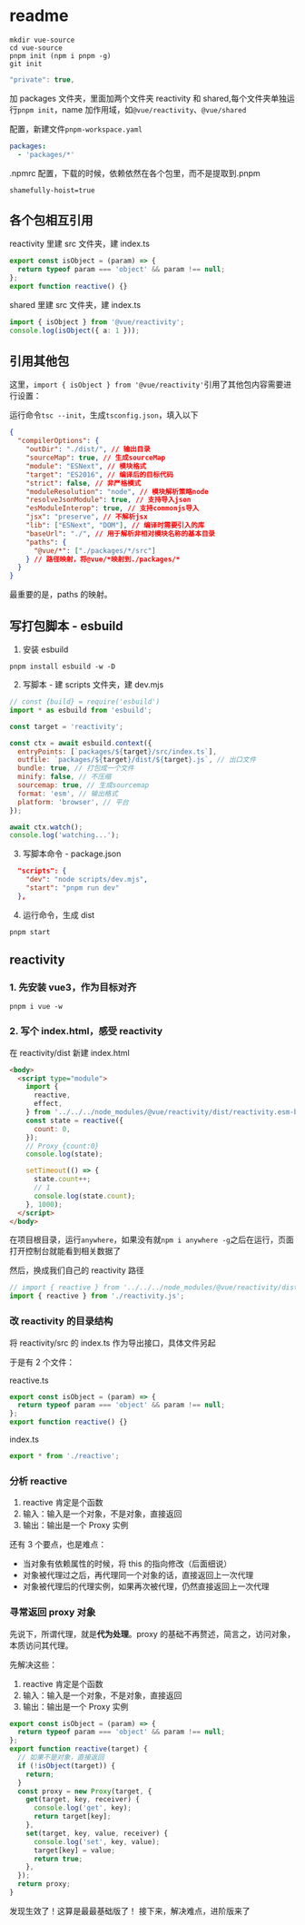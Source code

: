 # readme

```shell
mkdir vue-source
cd vue-source
pnpm init (npm i pnpm -g)
git init
```

```js
"private": true,
```

加 packages 文件夹，里面加两个文件夹 reactivity 和 shared,每个文件夹单独运行`pnpm init`，name 加作用域，如`@vue/reactivity`、`@vue/shared`

配置，新建文件`pnpm-workspace.yaml`

```yaml
packages:
  - 'packages/*'
```

.npmrc 配置，下载的时候，依赖依然在各个包里，而不是提取到.pnpm

```
shamefully-hoist=true
```

## 各个包相互引用

reactivity 里建 src 文件夹，建 index.ts

```ts
export const isObject = (param) => {
  return typeof param === 'object' && param !== null;
};
export function reactive() {}
```

shared 里建 src 文件夹，建 index.ts

```ts
import { isObject } from '@vue/reactivity';
console.log(isObject({ a: 1 }));
```

## 引用其他包

这里，`import { isObject } from '@vue/reactivity'`引用了其他包内容需要进行设置：

运行命令`tsc --init`，生成`tsconfig.json`，填入以下

```json
{
  "compilerOptions": {
    "outDir": "./dist/", // 输出目录
    "sourceMap": true, // 生成sourceMap
    "module": "ESNext", // 模块格式
    "target": "ES2016", // 编译后的目标代码
    "strict": false, // 非严格模式
    "moduleResolution": "node", // 模块解析策略node
    "resolveJsonModule": true, // 支持导入json
    "esModuleInterop": true, // 支持commonjs导入
    "jsx": "preserve", // 不解析jsx
    "lib": ["ESNext", "DOM"], // 编译时需要引入的库
    "baseUrl": "./", // 用于解析非相对模块名称的基本目录
    "paths": {
      "@vue/*": ["./packages/*/src"]
    } // 路径映射，将@vue/*映射到./packages/*
  }
}
```

最重要的是，paths 的映射。

## 写打包脚本 - esbuild

1. 安装 esbuild

```shell
pnpm install esbuild -w -D
```

2. 写脚本 - 建 scripts 文件夹，建 dev.mjs

```js
// const {build} = require('esbuild')
import * as esbuild from 'esbuild';

const target = 'reactivity';

const ctx = await esbuild.context({
  entryPoints: [`packages/${target}/src/index.ts`],
  outfile: `packages/${target}/dist/${target}.js`, // 出口文件
  bundle: true, // 打包成一个文件
  minify: false, // 不压缩
  sourcemap: true, // 生成sourcemap
  format: 'esm', // 输出格式
  platform: 'browser', // 平台
});

await ctx.watch();
console.log('watching...');
```

3. 写脚本命令 - package.json

```json
  "scripts": {
    "dev": "node scripts/dev.mjs",
    "start": "pnpm run dev"
  },
```

4. 运行命令，生成 dist

```shell
pnpm start
```

## reactivity

### 1. 先安装 vue3，作为目标对齐

```shell
pnpm i vue -w
```

### 2. 写个 index.html，感受 reactivity

在 reactivity/dist 新建 index.html

```html
<body>
  <script type="module">
    import {
      reactive,
      effect,
    } from '../../../node_modules/@vue/reactivity/dist/reactivity.esm-browser.prod.js';
    const state = reactive({
      count: 0,
    });
    // Proxy {count:0}
    console.log(state);

    setTimeout(() => {
      state.count++;
      // 1
      console.log(state.count);
    }, 1000);
  </script>
</body>
```

在项目根目录，运行`anywhere`，如果没有就`npm i anywhere -g`之后在运行，页面打开控制台就能看到相关数据了

然后，换成我们自己的 reactivity 路径

```js
// import { reactive } from '../../../node_modules/@vue/reactivity/dist/reactivity.esm-browser.prod.js';
import { reactive } from './reactivity.js';
```

### 改 reactivity 的目录结构

将 reactivity/src 的 index.ts 作为导出接口，具体文件另起

于是有 2 个文件：

reactive.ts

```ts
export const isObject = (param) => {
  return typeof param === 'object' && param !== null;
};
export function reactive() {}
```

index.ts

```ts
export * from './reactive';
```

### 分析 reactive

1. reactive 肯定是个函数
1. 输入：输入是一个对象，不是对象，直接返回
1. 输出：输出是一个 Proxy 实例

还有 3 个要点，也是难点：

- 当对象有依赖属性的时候，将 this 的指向修改（后面细说）
- 对象被代理过之后，再代理同一个对象的话，直接返回上一次代理
- 对象被代理后的代理实例，如果再次被代理，仍然直接返回上一次代理

### 寻常返回 proxy 对象

先说下，所谓代理，就是**代为处理**。proxy 的基础不再赘述，简言之，访问对象，本质访问其代理。

先解决这些：

1. reactive 肯定是个函数
1. 输入：输入是一个对象，不是对象，直接返回
1. 输出：输出是一个 Proxy 实例

```ts
export const isObject = (param) => {
  return typeof param === 'object' && param !== null;
};
export function reactive(target) {
  // 如果不是对象，直接返回
  if (!isObject(target)) {
    return;
  }
  const proxy = new Proxy(target, {
    get(target, key, receiver) {
      console.log('get', key);
      return target[key];
    },
    set(target, key, value, receiver) {
      console.log('set', key, value);
      target[key] = value;
      return true;
    },
  });
  return proxy;
}
```

发现生效了！这算是最最基础版了！
接下来，解决难点，进阶版来了


